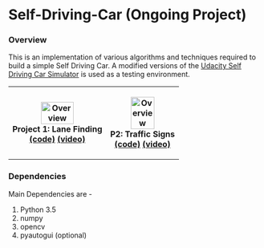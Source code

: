 # Self-Driving-Car (Ongoing Project)

### Overview
This is an implementation of various algorithms and techniques required to build a simple Self Driving Car. A modified versions of the <a href="https://github.com/udacity/self-driving-car-sim">Udacity Self Driving Car Simulator</a> is used as a testing environment.

<table style="width:100%">
  <tr>
    <th>
      <p align="center">
           <a href="#"><img src="#" alt="Overview" width="60%" height="60%"></a>
           <br>Project 1: Lane Finding
           <br><a href="./P1_Lane_Finder" name="p1_code">(code)</a>
           <a href="#" name="p1_code">(video)</a>
      </p>
    </th>
    <th><p align="center">
           <a href="#"><img src="#" alt="Overview" width="60%" height="60%"></a>
           <br>P2: Traffic Signs
           <br><a href="./P2_Advanced_Lane_Finder" name="p2_code">(code)</a>
           <a href="#" name="p2_code">(video)</a>
        </p>
    </th>
</table>

### Dependencies

Main Dependencies are -
<ol>
  <li>Python 3.5</li>
  <li>numpy</li>
  <li>opencv</li>
  <li>pyautogui (optional)</li>
</ol>

